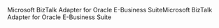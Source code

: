 <span data-ttu-id="b022f-101">Microsoft BizTalk Adapter for Oracle E-Business Suite</span><span class="sxs-lookup"><span data-stu-id="b022f-101">Microsoft BizTalk Adapter for Oracle E-Business Suite</span></span>